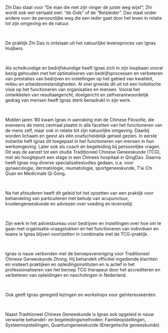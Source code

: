 Zhi Dao staat voor “De man die met zijn vinger de juiste weg wijst”; Zhi wordt ook wel vertaald met: “de Gids” of de “Reisleider”. Dao staat onder andere voor de persoonlijke weg die een ieder gaat door het leven in relatie tot zijn omgeving en de natuur.

&nbsp;

De praktijk Zhi Dao is ontstaan uit het natuurlijke levensproces van Ignas Huijbers.

&nbsp;

Als scheikundige en bedrijfskundige heeft Ignas zich in zijn loopbaan vooral bezig gehouden met het optimaliseren van bedrijfsprocessen en verbeteren van prestaties van bedrijven en instellingen op het gebied van kwaliteit, milieu en arbeidsomstandigheden. Al snel groeide dit uit tot een holistische visie op het functioneren van organisaties en mensen. Vooral het ontwikkelen van resultaatgericht, doelgericht en zelfverantwoordelijk gedrag van mensen heeft Ignas sterk benadrukt in zijn werk. 

&nbsp;

Midden jaren ’80 kwam Ignas in aanraking met de Chinese Filosofie, die eveneens de mens centraal plaatst in alle facetten van het functioneren van de mens zelf, maar ook in relatie tot zijn natuurlijke omgeving. Daarbij worden lichaam en geest als één onafscheidelijk geheel gezien. In eerste instantie heft Ignas dit toegepast in het functioneren van mensen in hun werkomgeving. Later ook als coach en begeleiding bij persoonlijke vragen.
Dit was de aanzet tot een studie Traditioneel Chinese Geneeskunde (TCG), met als hoogtepunt een stage in een Chinees hospitaal in QingDao. Daarna heeft Ignas nog diverse specialisatiestudies gedaan, o.a. voor gynaecologie, dermatologie, reumatologie, sportgeneeskunde, T’ai Chi Quan en Medicinale Qi Gong.

&nbsp;

Na het afstuderen heeft dit geleid tot het opzetten van een praktijk voor behandeling van particulieren met behulp van acupunctuur, kruidengeneeskunde en adviezen over voeding en levensstijl. 

&nbsp;

Zijn werk in het adviesbureau voor bedrijven en instellingen over hoe om te gaan met organisatie-vraagstukken en het functioneren van individuen en teams is Ignas blijven voortzetten in combinatie met de TCG-praktijk.

&nbsp;

Ignas is nauw verbonden met de beroepsvereniging voor Traditioneel Chinese Geneeskunde Zhong. Hij behandelt officiëel ingediende klachten en visiteert praktijken en opleidingsinstituten en is actief in het professionaliseren van het beroep TCG therapeut door het accrediteren en verbeteren van opleidingen en nascholingen in Nederland. 

&nbsp;

Ook geeft Ignas geregeld lezingen en workshops voor geïnteresseerden.

&nbsp;

Naast Traditioneel Chinese Geneeskunde is Ignas ook opgeleid in nauw verwante behandel- en begeleidingsmethoden: Familieopstellingen, Systeemopstellingen, Quantumgeneeskunde (Energetische geneeskunde).

